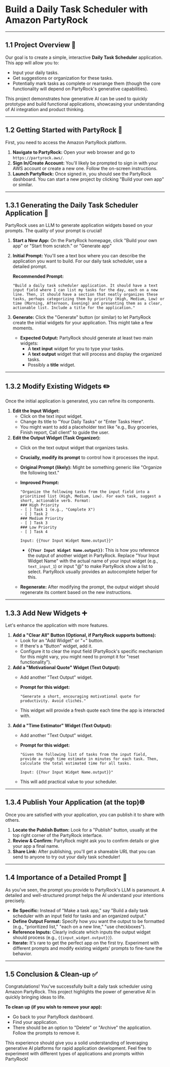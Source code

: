 # Build a Daily Task Scheduler with Amazon PartyRock

---

## 1.1 Project Overview 🎯

Our goal is to create a simple, interactive **Daily Task Scheduler** application. This app will allow you to:

* Input your daily tasks.
* Get suggestions or organization for these tasks.
* Potentially mark tasks as complete or rearrange them (though the core functionality will depend on PartyRock's generative capabilities).

This project demonstrates how generative AI can be used to quickly prototype and build functional applications, showcasing your understanding of AI integration and product thinking.

---

## 1.2 Getting Started with PartyRock 🚀

First, you need to access the Amazon PartyRock platform.

1.  **Navigate to PartyRock:** Open your web browser and go to `https://partyrock.aws/`.
2.  **Sign In/Create Account:** You'll likely be prompted to sign in with your AWS account or create a new one. Follow the on-screen instructions.
3.  **Launch PartyRock:** Once signed in, you should see the PartyRock dashboard. You can start a new project by clicking "Build your own app" or similar.

---

## 1.3.1 Generating the Daily Task Scheduler Application 🤖

PartyRock uses an LLM to generate application widgets based on your prompts. The quality of your prompt is crucial!

1.  **Start a New App:** On the PartyRock homepage, click "Build your own app" or "Start from scratch." or "Generate app"
2.  **Initial Prompt:** You'll see a text box where you can describe the application you want to build. For our daily task scheduler, use a detailed prompt.

    **Recommended Prompt:**

    ```
    "Build a daily task scheduler application. It should have a text input field where I can list my tasks for the day, each on a new line. Then, it should have a section that neatly organizes these tasks, perhaps categorizing them by priority (High, Medium, Low) or time (Morning, Afternoon, Evening) and presenting them as a clear, actionable list. Include a title for the application."
    ```

3.  **Generate:** Click the "Generate" button (or similar) to let PartyRock create the initial widgets for your application. This might take a few moments.

    * **Expected Output:** PartyRock should generate at least two main widgets:
        * A **text input** widget for you to type your tasks.
        * A **text output** widget that will process and display the organized tasks.
        * Possibly a **title** widget.

---

## 1.3.2 Modify Existing Widgets ✏️

Once the initial application is generated, you can refine its components.

1.  **Edit the Input Widget:**
    * Click on the text input widget.
    * Change its title to "Your Daily Tasks" or "Enter Tasks Here".
    * You might want to add a placeholder text like "e.g., Buy groceries, Finish report, Call client" to guide the user.
2.  **Edit the Output Widget (Task Organizer):**
    * Click on the text output widget that organizes tasks.
    * **Crucially, modify its prompt** to control how it processes the input.
    * **Original Prompt (likely):** Might be something generic like "Organize the following text."
    * **Improved Prompt:**

        ```
        "Organize the following tasks from the input field into a prioritized list (High, Medium, Low). For each task, suggest a short, actionable verb. Format:
        ### High Priority
        - [ ] Task 1 (e.g., "Complete X")
        - [ ] Task 2
        ### Medium Priority
        - [ ] Task 3
        ### Low Priority
        - [ ] Task 4

        Input: {{Your Input Widget Name.output}}"
        ```

        * **`{{Your Input Widget Name.output}}`**: This is how you reference the output of another widget in PartyRock. Replace "Your Input Widget Name" with the actual name of your input widget (e.g., `text_input_1`) or input "@" to make PartyRock show a list to select. PartyRock usually provides an autocomplete helper for this.
    * **Regenerate:** After modifying the prompt, the output widget should regenerate its content based on the new instructions.

---

## 1.3.3 Add New Widgets ➕

Let's enhance the application with more features.

1.  **Add a "Clear All" Button (Optional, if PartyRock supports buttons):**
    * Look for an "Add Widget" or "+" button.
    * If there's a "Button" widget, add it.
    * Configure it to clear the input field (PartyRock's specific mechanism for this might vary, you might need to prompt it for "reset functionality").
2.  **Add a "Motivational Quote" Widget (Text Output):**
    * Add another "Text Output" widget.
    * **Prompt for this widget:**

        ```
        "Generate a short, encouraging motivational quote for productivity. Avoid clichés."
        ```

    * This widget will provide a fresh quote each time the app is interacted with.
3.  **Add a "Time Estimator" Widget (Text Output):**
    * Add another "Text Output" widget.
    * **Prompt for this widget:**

        ```
        "Given the following list of tasks from the input field, provide a rough time estimate in minutes for each task. Then, calculate the total estimated time for all tasks.

        Input: {{Your Input Widget Name.output}}"
        ```

    * This will add practical value to your scheduler.

---

## 1.3.4 Publish Your Application (at the top)🌐

Once you are satisfied with your application, you can publish it to share with others.

1.  **Locate the Publish Button:** Look for a "Publish" button, usually at the top right corner of the PartyRock interface.
2.  **Review & Confirm:** PartyRock might ask you to confirm details or give your app a final name.
3.  **Share Link:** After publishing, you'll get a shareable URL that you can send to anyone to try out your daily task scheduler!

---

## 1.4 Importance of a Detailed Prompt 📝

As you've seen, the prompt you provide to PartyRock's LLM is paramount. A detailed and well-structured prompt helps the AI understand your intentions precisely.

* **Be Specific:** Instead of "Make a task app," say "Build a daily task scheduler with an input field for tasks and an organized output."
* **Define Output Format:** Specify how you want the output to be formatted (e.g., "prioritized list," "each on a new line," "use checkboxes").
* **Reference Inputs:** Clearly indicate which inputs the output widget should process (e.g., `{{input_widget.output}}`).
* **Iterate:** It's rare to get the perfect app on the first try. Experiment with different prompts and modify existing widgets' prompts to fine-tune the behavior.

---

## 1.5 Conclusion & Clean-up ✅

Congratulations! You've successfully built a daily task scheduler using Amazon PartyRock. This project highlights the power of generative AI in quickly bringing ideas to life.

**To clean up (if you wish to remove your app):**

* Go back to your PartyRock dashboard.
* Find your application.
* There should be an option to "Delete" or "Archive" the application. Follow the prompts to remove it.

This experience should give you a solid understanding of leveraging generative AI platforms for rapid application development. Feel free to experiment with different types of applications and prompts within PartyRock!
````